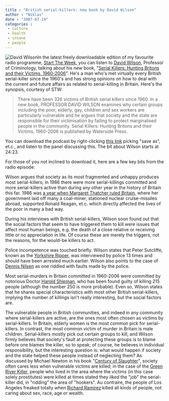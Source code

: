 ```yaml
---
title : "British serial-killers: new book by David Wilson"
author : "Niklas"
date : "2007-07-19"
categories : 
 - culture
 - health
 - insane
 - people
---
```


![David Wilson](https://niklasblog.com/wp-content/2007-07-19-davidwilson.jpg)In the latest freely downloadable edition of my favourite radio programme, [Start The Week](http://www.bbc.co.uk/radio4/factual/starttheweek.shtml), you can listen to [David Wilson](http://www.professorwilson.com), Professor of Criminology, talking about his new book, "[Serial Killers: Hunting Britons and their Victims, 1960-2006](http://www.watersidepress.co.uk/infohb.html)". He's a man who's met virtually every British serial-killer since the 1960's and has strong opinions on how to deal with the current and future affairs as related to serial-killing in Britain. Here's the synopsis, courtesy of STW:

> There have been 326 victims of British serial killers since 1960. In a new book, PROFESSOR DAVID WILSON examines why certain groups including the poor, elderly, gay, children and sex workers are particularly vulnerable and he argues that society and the state are responsible for their victimisation by failing to protect marginalised people in the community. Serial Killers: Hunting Britons and their Victims, 1960-2006 is published by Waterside Press.

You can download the podcast by right-clicking [this link](http://downloads.bbc.co.uk/rmhttp/downloadtrial/radio4/starttheweek/starttheweek_20070716-1200_40_st.mp3) picking "save as", et.c., and listen to the panel discussing this. The bit about Wilson starts at 24:23.

For those of you not inclined to download it, here are a few key bits from the radio episode:

Wilson argues that society as its most fragmented and unhappy produces most serial-killers; in 1986 there were more serial-killings committed and more serial-killers active than during any other year in the history of Britain this far. 1986 was [a year when Margaret Thatcher ruled Britain](http://en.wikipedia.org/wiki/Margaret_Thatcher#1983.E2.80.931987), where her government laid off many a coal-miner, stationed nuclear cruise-missiles abroad, supported Ronald Reagan, et.c. which directly affected the lives of the poor in many a bad way.

During his interviews with British serial-killers, Wilson soon found out that the social factors that seem to have triggered them to kill were issues that affect most human beings, e.g. the death of a close relative or receiving little or no appreciation in life. Of course these are merely the triggers, not the reasons, for the would-be killers to act.

Police incompetence was touched briefly. Wilson states that Peter Sutcliffe, known as the [Yorkshire Ripper](http://en.wikipedia.org/wiki/Peter_Sutcliffe), was interviewed by police 13 times and should have been arrested much earlier. Wilson also points to the case of [Dennis Nilsen](http://en.wikipedia.org/wiki/Dennis_Nilsen) as one riddled with faults made by the police.

Most serial-murders in Britain committed in 1960-2006 were committed by notorious Doctor [Harold Shipman](http://en.wikipedia.org/wiki/Harold_Shipman), who has been found guilty of killing 215 people (although the number 250 is more probable). Even so, Wilson states that he shares special characteristics with most other British serial-killers, implying the number of killings isn't really interesting, but the social factors are.

The vulnerable people in British communities, and indeed in any community where serial-killers are active, are the ones most often chosen as victims by serial-killers. In Britain, elderly women is the most common pick for serial-killers. In contrast, the most common victim of murder in Britain is male children. Serial-killers mostly pick out certain groups to kill, and Wilson firmly believes that society's fault at protecting these groups is to blame before one blames the killer, so to speak; of course, he believes in individual responsibility, but the interesting question is: what would happen if society and the state helped these people instead of neglecting them? As discussed by Michael Newton in his book "[Century of Slaughter](http://www.michaelnewton.homestead.com/CenturyofSlaughter.html)", society often cares less when vulnerable victims are killed; in the case of the [Green River Killer](http://en.wikipedia.org/wiki/Gary_Ridgway), people who lived in the area where the victims (in this case solely prostitutes) were killed at times stated they _liked_ the "job" the serial-killer did, in "ridding" the area of "hookers". Au contraire, the people of Los Angeles freaked totally when [Richard Ramirez](http://en.wikipedia.org/wiki/Richard_Ramirez) killed all kinds of people, not caring about sex, race, age or wealth.
